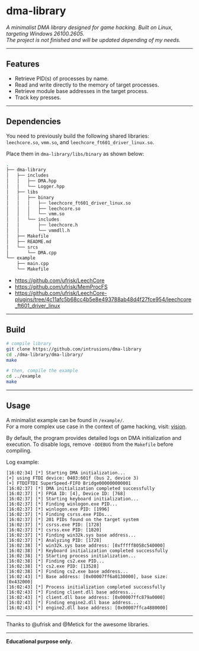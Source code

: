 # dma-library

*A minimalist DMA library designed for game hacking. Built on Linux, targeting Windows 26100.2605.*  
*The project is not finished and will be updated depending of my needs.*

---

## Features
- Retrieve PID(s) of processes by name.
- Read and write directly to the memory of target processes.
- Retrieve module base addresses in the target process.
- Track key presses.

---

## Dependencies

You need to previously build the following shared libraries:  
`leechcore.so`, `vmm.so`, and `leechcore_ft601_driver_linux.so`.  

Place them in `dma-library/libs/binary` as shown below:

```bash
.
├── dma-library
│   ├── includes
│   │   ├── DMA.hpp
│   │   └── Logger.hpp
│   ├── libs
│   │   ├── binary
│   │   │   ├── leechcore_ft601_driver_linux.so
│   │   │   ├── leechcore.so
│   │   │   └── vmm.so
│   │   └── includes
│   │       ├── leechcore.h
│   │       └── vmmdll.h
│   ├── Makefile
│   ├── README.md
│   └── srcs
│       └── DMA.cpp
└── example
    ├── main.cpp
    └── Makefile
```

- https://github.com/ufrisk/LeechCore  
- https://github.com/ufrisk/MemProcFS  
- https://github.com/ufrisk/LeechCore-plugins/tree/4c11afc5b68cc4b5e8e493788ab48d4f27fce954/leechcore_ft601_driver_linux

---

## Build

```bash
# compile library
git clone https://github.com/intrusions/dma-library
cd ./dma-library/dma-library/
make

# then, compile the example
cd ../example
make
```

---

## Usage

A minimalist example can be found in `/example/`.  
For a more complex use case in the context of game hacking, visit: [vision](https://github.com/intrusions/vision).

By default, the program provides detailed logs on DMA initialization and execution.
To disable logs, remove `-DDEBUG` from the `Makefile` before compiling.

Log example:
```
[16:02:34] [*] Starting DMA initialization...
[+] using FTDI device: 0403:601f (bus 2, device 3)
[+] FTDIFTDI SuperSpeed-FIFO Bridge000000000001
[16:02:37] [*] DMA initialization completed successfully
[16:02:37] [*] FPGA ID: [4], Device ID: [768]
[16:02:37] [*] Starting keyboard initialization...
[16:02:37] [*] Finding winlogon.exe PID...
[16:02:37] [*] winlogon.exe PID: [1996]
[16:02:37] [*] Finding csrss.exe PIDs...
[16:02:37] [*] 201 PIDs found on the target system
[16:02:37] [*] csrss.exe PID: [1728]
[16:02:37] [*] csrss.exe PID: [1820]
[16:02:37] [*] Finding win32k.sys base address...
[16:02:37] [*] Analyzing PID: [1728]
[16:02:38] [*] win32k.sys base address: [0xfffff8058c540000]
[16:02:38] [*] Keyboard initialization completed successfully
[16:02:38] [*] Starting process initialization...
[16:02:38] [*] Finding cs2.exe PID...
[16:02:38] [*] cs2.exe PID: [13528]
[16:02:38] [*] Finding cs2.exe base address...
[16:02:43] [*] Base address: [0x00007ff6a0130000], base size: [0x432000]
[16:02:43] [*] Process initialization completed successfully
[16:02:43] [*] Finding client.dll base address...
[16:02:43] [*] client.dll base address: [0x00007ffc879a0000]
[16:02:43] [*] Finding engine2.dll base address...
[16:02:43] [*] engine2.dll base address: [0x00007ffca4880000]
```

---

Thanks to @ufrisk and @Metick for the awesome libraries.

---

**Educational purpose only.**
